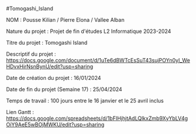 #Tomogashi_Island

NOM : Pousse Kilian / Pierre Elona / Vallee Alban

Nature du projet : Projet de fin d'études L2 Informatique 2023-2024

Titre du projet : Tomogashi Island

Descriptif du projet : https://docs.google.com/document/d/1uTe6dBWTcEsSuT43sujPOYn0yI_WeHDvxHirNsnBynU/edit?usp=sharing

Date de création du projet : 16/01/2024

Date de fin du projet (Semaine 17) : 25/04/2024

Temps de travail : 100 jours entre le 16 janvier et le 25 avril inclus

Lien Gantt : https://docs.google.com/spreadsheets/d/1bFIHjhjtAdLQlkxZmb9XyYbLV4gOiY9AeE5wBOjMWKU/edit?usp=sharing
